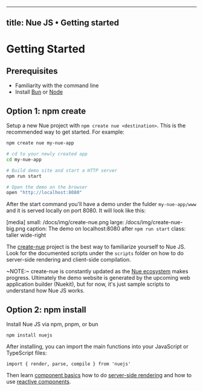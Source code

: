 
---
title: Nue JS • Getting started
---

# Getting Started

## Prerequisites

- Familiarity with the command line
- Install [Bun](//bun.sh) or [Node](//nodejs.org/en)


## Option 1: npm create
Setup a new Nue project with `npm create nue <destination>`. This is the recommended way to get started. For example:

``` sh
npm create nue my-nue-app

# cd to your newly created app
cd my-nue-app

# Build demo site and start a HTTP server
npm run start

# Open the demo on the browser
open "http://localhost:8080"
```

After the start command you'll have a demo under the fulder `my-nue-app/www` and it is served locally on port 8080. It will look like this:

[media]
  small: /docs/img/create-nue.png
  large: /docs/img/create-nue-big.png
  caption: The demo on localhost:8080 after `npm run start`
  class: taller wide-right


The [create-nue](//github.com/nuejs/create-nue) project is the best way to familiarize yourself to Nue JS. Look for the documented scripts under the `scripts` folder on how to do server-side rendering and client-side compilation.

~NOTE:~ create-nue is constantly updated as the [Nue ecosystem](/ecosystem/) makes progress. Ultimately the demo website is generated by the upcoming web application builder (Nuekit), but for now, it's just sample scripts to understand how Nue JS works.


## Option 2: npm install
Install Nue JS via npm, pnpm, or bun

```
npm install nuejs
```

After installing, you can import the main functions into your  JavaScript or TypeScript files:

```
import { render, parse, compile } from 'nuejs'
```

Then learn [component basics](component-basics.html) how to do [server-side rendering](server-side-components.html) and how to use [reactive components](reactive-components.html).

